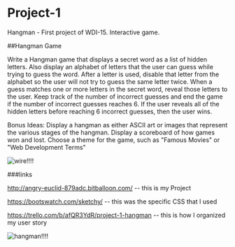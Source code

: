 # Project-1
Hangman - First project of WDI-15. Interactive game. 



##Hangman Game

Write a Hangman game that displays a secret word as a list of hidden letters. Also display an alphabet of letters that the user can guess while trying to guess the word. After a letter is used, disable that letter from the alphabet so the user will not try to guess the same letter twice. When a guess matches one or more letters in the secret word, reveal those letters to the user. Keep track of the number of incorrect guesses and end the game if the number of incorrect guesses reaches 6. If the user reveals all of the hidden letters before reaching 6 incorrect guesses, then the user wins.

Bonus Ideas:
Display a hangman as either ASCII art or images that represent the various stages of the hangman.
Display a scoreboard of how games won and lost.
Choose a theme for the game, such as "Famous Movies" or "Web Development Terms"


![wire!!!!](https://imgur.com/a/XSFyG)


###links

http://angry-euclid-879adc.bitballoon.com/ -- this is my Project 

https://bootswatch.com/sketchy/ -- this was the specific CSS that I used 

https://trello.com/b/afQR3YdR/project-1-hangman -- this is how I organized my user story


![hangman!!!!](https://ruwix.com/pics/memes/hangman-meme.jpg)











